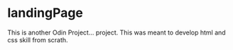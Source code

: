 # landingPage

This is another Odin Project... project.
This was meant to develop html and css skill from scrath.